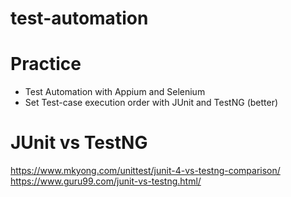# test-automation

Practice
========
- Test Automation with Appium and Selenium <br>
- Set Test-case execution order with JUnit and TestNG (better) <br>

JUnit vs TestNG
===============
https://www.mkyong.com/unittest/junit-4-vs-testng-comparison/ <br>
https://www.guru99.com/junit-vs-testng.html/